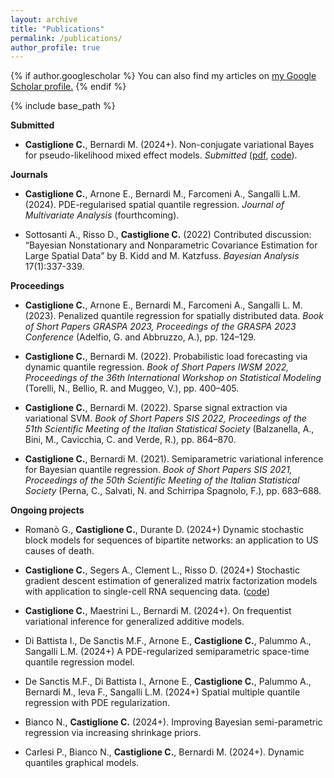 ```yaml
---
layout: archive
title: "Publications"
permalink: /publications/
author_profile: true
---
```



{% if author.googlescholar %}
  You can also find my articles on <u><a href="{{author.googlescholar}}">my Google Scholar profile</a>.</u>
{% endif %}

{% include base_path %}

**Submitted**

* **Castiglione C.**, Bernardi M. (2024+). 
  Non-conjugate variational Bayes for pseudo-likelihood mixed effect models.
  *Submitted* 
  ([pdf](https://arxiv.org/abs/2206.09444), [code](https://github.com/CristianCastiglione/BayesGLMM.jl)).


**Journals**

* **Castiglione C.**, Arnone E., Bernardi M., Farcomeni A., Sangalli L.M. (2024). 
  PDE-regularised spatial quantile regression.
  *Journal of Multivariate Analysis* (fourthcoming).

* Sottosanti A., Risso D., **Castiglione C.** (2022) 
  Contributed discussion: “Bayesian Nonstationary and Nonparametric Covariance Estimation for Large Spatial Data” by B. Kidd and M. Katzfuss. 
  *Bayesian Analysis* 17(1):337-339.


**Proceedings**

* **Castiglione C.**, Arnone E., Bernardi M., Farcomeni A., Sangalli L. M. (2023). 
  Penalized quantile regression for spatially distributed data.
  *Book of Short Papers GRASPA 2023, Proceedings of the GRASPA 2023 Conference* 
  (Adelfio, G. and Abbruzzo, A.), pp. 124–129.

* **Castiglione C.**, Bernardi M. (2022). 
  Probabilistic load forecasting via dynamic quantile regression.
  *Book of Short Papers IWSM 2022, Proceedings of the 36th International Workshop on Statistical Modeling* 
  (Torelli, N., Bellio, R. and Muggeo, V.), pp. 400–405.

* **Castiglione C.**, Bernardi M. (2022). 
  Sparse signal extraction via variational SVM.
  *Book of Short Papers SIS 2022, Proceedings of the 51th Scientific Meeting of the Italian Statistical Society*
  (Balzanella, A., Bini, M., Cavicchia, C. and Verde, R.), pp. 864–870.

* **Castiglione C.**, Bernardi M. (2021). 
  Semiparametric variational inference for Bayesian quantile regression.
  *Book of Short Papers SIS 2021, Proceedings of the 50th Scientific Meeting of the Italian Statistical Society*
  (Perna, C., Salvati, N. and Schirripa Spagnolo, F.), pp. 683–688.

**Ongoing projects**

* Romanò G., **Castiglione C.**, Durante D. (2024+)
  Dynamic stochastic block models for sequences of bipartite networks: an application to US causes of death.

* **Castiglione C.**, Segers A., Clement L., Risso D. (2024+)
  Stochastic gradient descent estimation of generalized matrix factorization models with application to single-cell RNA sequencing data. 
  ([code](https://github.com/CristianCastiglione/sgdGMF))

* **Castiglione C.**, Maestrini L., Bernardi M. (2024+).
  On frequentist variational inference for generalized additive models. 

* Di Battista I., De Sanctis M.F., Arnone E., **Castiglione C.**, Palummo A., Sangalli L.M. (2024+)
  A PDE-regularized semiparametric space-time quantile regression model.

* De Sanctis M.F., Di Battista I., Arnone E., **Castiglione C.**, Palummo A., Bernardi M., Ieva F., Sangalli L.M. (2024+)
  Spatial multiple quantile regression with PDE regularization.

* Bianco N., **Castiglione C.** (2024+). 
  Improving Bayesian semi-parametric regression via increasing shrinkage priors.

* Carlesi P., Bianco N., **Castiglione C.**, Bernardi M. (2024+). 
  Dynamic quantiles graphical models.


